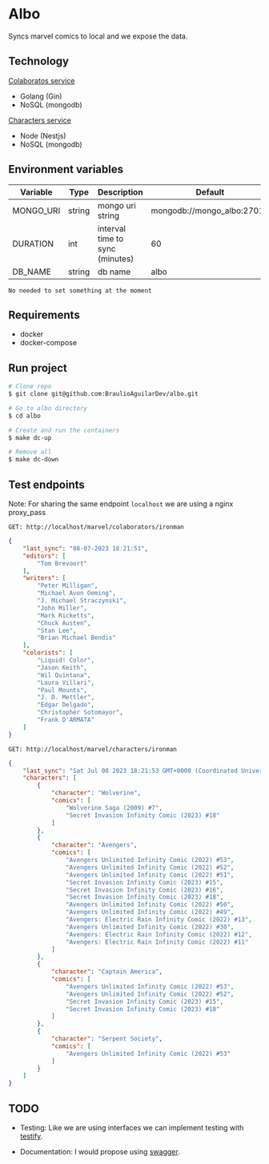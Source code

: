 # Albo

Syncs marvel comics to local and we expose the data.

## Technology

[Colaboratos service](/services/colaborator/README.md)
- Golang (Gin)
- NoSQL (mongodb)

[Characters service](/services/character/README.md)
- Node (Nestjs)
- NoSQL (mongodb)

## Environment variables 

| Variable  | Type  | Description  | Default  |
|---|---|---|---|
| MONGO_URI | string | mongo uri string  | mongodb://mongo_albo:27017 |
| DURATION |  int | interval time to sync (minutes) | 60 |
| DB_NAME | string | db name | albo |

`No needed to set something at the moment`


## Requirements

* docker
* docker-compose

## Run project

```sh
# Clone repo
$ git clone git@github.com:BraulioAguilarDev/albo.git

# Go to albo directory
$ cd albo

# Create and run the containers
$ make dc-up

# Remove all
$ make dc-down
```

## Test endpoints

Note: For sharing the same endpoint `localhost` we are using a nginx proxy_pass

`GET: http://localhost/marvel/colaborators/ironman`

```json
{
	"last_sync": "08-07-2023 18:21:51",
	"editors": [
		"Tom Brevoort"
	],
	"writers": [
		"Peter Milligan",
		"Michael Avon Oeming",
		"J. Michael Straczynski",
		"John Miller",
		"Mark Ricketts",
		"Chuck Austen",
		"Stan Lee",
		"Brian Michael Bendis"
	],
	"colorists": [
		"Liquid! Color",
		"Jason Keith",
		"Wil Quintana",
		"Laura Villari",
		"Paul Mounts",
		"J. D. Mettler",
		"Edgar Delgado",
		"Christopher Sotomayor",
		"Frank D'ARMATA"
	]
}
```

`GET: http://localhost/marvel/characters/ironman`

```json
{
	"last_sync": "Sat Jul 08 2023 18:21:53 GMT+0000 (Coordinated Universal Time)",
	"characters": [
		{
			"character": "Wolverine",
			"comics": [
				"Wolverine Saga (2009) #7",
				"Secret Invasion Infinity Comic (2023) #18"
			]
		},
		{
			"character": "Avengers",
			"comics": [
				"Avengers Unlimited Infinity Comic (2022) #53",
				"Avengers Unlimited Infinity Comic (2022) #52",
				"Avengers Unlimited Infinity Comic (2022) #51",
				"Secret Invasion Infinity Comic (2023) #15",
				"Secret Invasion Infinity Comic (2023) #16",
				"Secret Invasion Infinity Comic (2023) #18",
				"Avengers Unlimited Infinity Comic (2022) #50",
				"Avengers Unlimited Infinity Comic (2022) #49",
				"Avengers: Electric Rain Infinity Comic (2022) #13",
				"Avengers Unlimited Infinity Comic (2022) #30",
				"Avengers: Electric Rain Infinity Comic (2022) #12",
				"Avengers: Electric Rain Infinity Comic (2022) #11"
			]
		},
		{
			"character": "Captain America",
			"comics": [
				"Avengers Unlimited Infinity Comic (2022) #53",
				"Avengers Unlimited Infinity Comic (2022) #52",
				"Secret Invasion Infinity Comic (2023) #15",
				"Secret Invasion Infinity Comic (2023) #18"
			]
		},
		{
			"character": "Serpent Society",
			"comics": [
				"Avengers Unlimited Infinity Comic (2022) #53"
			]
		}
	]
}
```

## TODO

- Testing: Like we are using interfaces we can implement testing with [testify](https://github.com/stretchr/testify).

- Documentation: I would propose using [swagger](https://swagger.io/).
